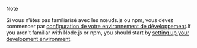 >[!NOTE]
> <span data-ttu-id="5efdc-101">Si vous n’êtes pas familiarisé avec les nœuds.js ou npm, vous devez commencer par [configuration de votre environnement de développement](../overview/set-up-your-dev-environment.md).</span><span class="sxs-lookup"><span data-stu-id="5efdc-101">If you aren't familiar with Node.js or npm, you should start by [setting up your development environment](../overview/set-up-your-dev-environment.md).</span></span>